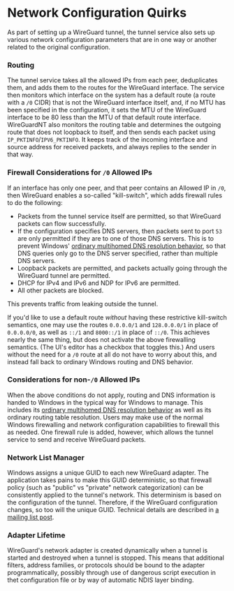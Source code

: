 # Network Configuration Quirks

As part of setting up a WireGuard tunnel, the tunnel service also sets up various network configuration parameters that are in one way or another related to the original configuration.

### Routing

The tunnel service takes all the allowed IPs from each peer, deduplicates them, and adds them to the routes for the WireGuard interface. The service then monitors which interface on the system has a default route (a route with a `/0` CIDR) that is not the WireGuard interface itself, and, if no MTU has been specified in the configuration, it sets the MTU of the WireGuard interface to be 80 less than the MTU of that default route interface. WireGuardNT also monitors the routing table and determines the outgoing route that does not loopback to itself, and then sends each packet using `IP_PKTINFO`/`IPV6_PKTINFO`. It keeps track of the incoming interface and source address for received packets, and always replies to the sender in that way.

### Firewall Considerations for `/0` Allowed IPs

If an interface has only one peer, and that peer contains an Allowed IP in `/0`, then WireGuard enables a so-called "kill-switch", which adds firewall rules to do the following:

- Packets from the tunnel service itself are permitted, so that WireGuard packets can flow successfully.
- If the configuration specifies DNS servers, then packets sent to port `53` are only permitted if they are to one of those DNS servers. This is to prevent Windows' [ordinary multihomed DNS resolution behavior](https://docs.microsoft.com/en-us/previous-versions/windows/it-pro/windows-server-2008-R2-and-2008/dd197552%28v%3Dws.10%29), so that DNS queries only go to the DNS server specified, rather than multiple DNS servers.
- Loopback packets are permitted, and packets actually going through the WireGuard tunnel are permitted.
- DHCP for IPv4 and IPv6 and NDP for IPv6 are permitted.
- All other packets are blocked.

This prevents traffic from leaking outside the tunnel.

If you'd like to use a default route _without_ having these restrictive kill-switch semantics, one may use the routes `0.0.0.0/1` and `128.0.0.0/1` in place of `0.0.0.0/0`, as well as `::/1` and `8000::/1` in place of `::/0`. This achieves nearly the same thing, but does not activate the above firewalling semantics. (The UI's editor has a checkbox that toggles this.)  And users without the need for a `/0` route at all do not have to worry about this, and instead fall back to ordinary Windows routing and DNS behavior.

### Considerations for non-`/0` Allowed IPs

When the above conditions do not apply, routing and DNS information is handed to Windows in the typical way for Windows to manage. This includes its [ordinary multihomed DNS resolution behavior](https://docs.microsoft.com/en-us/previous-versions/windows/it-pro/windows-server-2008-R2-and-2008/dd197552%28v%3Dws.10%29) as well as its ordinary routing table resolution. Users may make use of the normal Windows firewalling and network configuration capabilities to firewall this as needed. One firewall rule is added, however, which allows the tunnel service to send and receive WireGuard packets.

### Network List Manager

Windows assigns a unique GUID to each new WireGuard adapter. The application takes pains to make this GUID deterministic, so that firewall policy (such as "public" vs "private" network categorization) can be consistently applied to the tunnel's network. This determinism is based on the configuration of the tunnel. Therefore, if the WireGuard configuration changes, so too will the unique GUID. Technical details are described in [a mailing list post](https://lists.zx2c4.com/pipermail/wireguard/2019-June/004259.html).

### Adapter Lifetime

WireGuard's network adapter is created dynamically when a tunnel is started and destroyed when a tunnel is stopped. This means that additional filters, address families, or protocols should be bound to the adapter programmatically, possibly through use of dangerous script execution in thet configuration file or by way of automatic NDIS layer binding.
